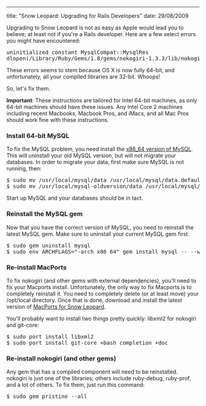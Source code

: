 --- 
title: "Snow Leopard: Upgrading for Rails Developers"
date: 29/08/2009

Upgrading to Snow Leopard is not as easy as Apple would lead you to believe; at least not if you're a Rails developer. Here are a few select errors you might have encountered:

<pre>uninitialized constant MysqlCompat::MysqlRes
dlopen(/Library/Ruby/Gems/1.8/gems/nokogiri-1.3.3/lib/nokogiri/nokogiri.bundle, 9): no suitable image found</pre>

These errors seems to stem because OS X is now fully 64-bit, and unfortunately, all your compiled libraries are 32-bit. Whoops!

So, let's fix them.

**Important**: These instructions are tailored for Intel 64-bit machines, as only 64-bit machines should have these issues. Any Intel Core 2 machines including recent Macbooks, Macbook Pros, and iMacs, and all Mac Pros should work fine with these instructions.

### Install 64-bit MySQL

To fix the MySQL problem, you need install the <a href="http://dev.mysql.com/get/Downloads/MySQL-5.1/mysql-5.1.35-osx10.5-x86_64.dmg/from/pick#mirrors">x86_64 version of MySQL</a>. This will uninstall your old MySQL version, but will not migrate your databases. In order to migrate your data, first make sure MySQL is not running, then:

<pre>$ sudo mv /usr/local/mysql/data /usr/local/mysql/data.default
$ sudo mv /usr/local/mysql-oldversion/data /usr/local/mysql/data</pre>

Start up MySQL and your databases should be in tact.

### Reinstall the MySQL gem

Now that you have the correct version of MySQL, you need to reinstall the latest MySQL gem. Make sure to uninstall your current MySQL gem first:

<pre>$ sudo gem uninstall mysql
$ sudo env ARCHFLAGS="-arch x86_64" gem install mysql -- --with-mysql-config=/usr/local/mysql/bin/mysql_config</pre>

### Re-install MacPorts

To fix nokogiri (and other gems with external dependencies), you'll need to fix your Macports install. Unfortunately, the only way to fix Macports is to completely reinstall it. You need to completely delete (or at least move) your /opt/local directory. Once that is done, download and install the latest version of <a href="http://distfiles.macports.org/MacPorts/MacPorts-1.8.0-10.6-SnowLeopard.dmg">MacPorts for Snow Leopard</a>.

You'll probably want to install two things pretty quickly: libxml2 for nokogiri and git-core:

<pre>$ sudo port install libxml2
$ sudo port install git-core +bash_completion +doc</pre>

### Re-install nokogiri (and other gems)

Any gem that has a compiled component will need to be reinstalled. nokogiri is just one of the libraries; others include ruby-debug, ruby-prof, and a lot of others. To fix them, just run this command:

<pre>$ sudo gem pristine --all</pre>
